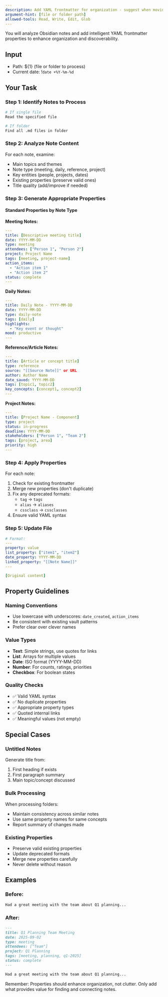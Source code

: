 ```yaml
---
description: Add YAML frontmatter for organization - suggest when moving content from inbox to organized folders
argument-hint: [file or folder path]
allowed-tools: Read, Write, Edit, Glob
---
```


You will analyze Obsidian notes and add intelligent YAML frontmatter properties
to enhance organization and discoverability.

## Input
- Path: ${1} (file or folder to process)
- Current date: !`date +%Y-%m-%d`

## Your Task

### Step 1: Identify Notes to Process

```bash
# If single file
Read the specified file

# If folder
Find all .md files in folder
```

### Step 2: Analyze Note Content

For each note, examine:

- Main topics and themes
- Note type (meeting, daily, reference, project)
- Key entities (people, projects, dates)
- Existing properties (preserve valid ones)
- Title quality (add/improve if needed)

### Step 3: Generate Appropriate Properties

#### Standard Properties by Note Type

**Meeting Notes:**

```yaml
---
title: [Descriptive meeting title]
date: YYYY-MM-DD
type: meeting
attendees: ["Person 1", "Person 2"]
project: Project Name
tags: [meeting, project-name]
action_items:
  - "Action item 1"
  - "Action item 2"
status: complete
---
```

**Daily Notes:**

```yaml
---
title: Daily Note - YYYY-MM-DD
date: YYYY-MM-DD
type: daily-note
tags: [daily]
highlights:
  - "Key event or thought"
mood: productive
---
```

**Reference/Article Notes:**

```yaml
---
title: [Article or concept title]
type: reference
source: "[[Source Note]]" or URL
author: Author Name
date_saved: YYYY-MM-DD
tags: [topic1, topic2]
key_concepts: [concept1, concept2]
---
```

**Project Notes:**

```yaml
---
title: [Project Name - Component]
type: project
status: in-progress
deadline: YYYY-MM-DD
stakeholders: ["Person 1", "Team 2"]
tags: [project, area]
priority: high
---
```

### Step 4: Apply Properties

For each note:

1. Check for existing frontmatter
2. Merge new properties (don't duplicate)
3. Fix any deprecated formats:
   - `tag` → `tags`
   - `alias` → `aliases`
   - `cssclass` → `cssclasses`
4. Ensure valid YAML syntax

### Step 5: Update File

```yaml
# Format:
---
property: value
list_property: ["item1", "item2"]
date_property: YYYY-MM-DD
linked_property: "[[Note Name]]"
---

[Original content]
```

## Property Guidelines

### Naming Conventions

- Use lowercase with underscores: `date_created`, `action_items`
- Be consistent with existing vault patterns
- Prefer clear over clever names

### Value Types

- **Text**: Simple strings, use quotes for links
- **List**: Arrays for multiple values
- **Date**: ISO format (YYYY-MM-DD)
- **Number**: For counts, ratings, priorities
- **Checkbox**: For boolean states

### Quality Checks

- ✅ Valid YAML syntax
- ✅ No duplicate properties
- ✅ Appropriate property types
- ✅ Quoted internal links
- ✅ Meaningful values (not empty)

## Special Cases

### Untitled Notes

Generate title from:

1. First heading if exists
2. First paragraph summary
3. Main topic/concept discussed

### Bulk Processing

When processing folders:

- Maintain consistency across similar notes
- Use same property names for same concepts
- Report summary of changes made

### Existing Properties

- Preserve valid existing properties
- Update deprecated formats
- Merge new properties carefully
- Never delete without reason

## Examples

### Before:

```markdown
Had a great meeting with the team about Q1 planning...
```

### After:

```markdown
---
title: Q1 Planning Team Meeting
date: 2025-09-02
type: meeting
attendees: ["Team"]
project: Q1 Planning
tags: [meeting, planning, q1-2025]
status: complete
---

Had a great meeting with the team about Q1 planning...
```

Remember: Properties should enhance organization, not clutter. Only add what
provides value for finding and connecting notes.
